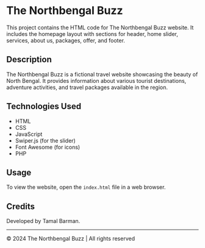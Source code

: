 # The Northbengal Buzz

This project contains the HTML code for The Northbengal Buzz website. It includes the homepage layout with sections for header, home slider, services, about us, packages, offer, and footer.

## Description

The Northbengal Buzz is a fictional travel website showcasing the beauty of North Bengal. It provides information about various tourist destinations, adventure activities, and travel packages available in the region.

## Technologies Used

- HTML
- CSS
- JavaScript
- Swiper.js (for the slider)
- Font Awesome (for icons)
- PHP

## Usage

To view the website, open the `index.html` file in a web browser.

## Credits

Developed by Tamal Barman.

---

© 2024 The Northbengal Buzz | All rights reserved
